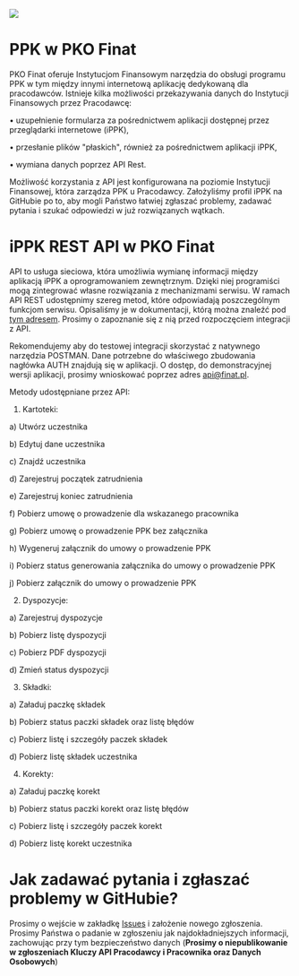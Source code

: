 ![](https://www.finat.pl/static/front/infosite/img/logo/pko-finat.svg)
# PPK w PKO Finat
PKO Finat oferuje Instytucjom Finansowym narzędzia do obsługi programu PPK w tym między innymi internetową aplikację dedykowaną dla pracodawców. Istnieje kilka możliwości przekazywania danych do Instytucji Finansowych przez Pracodawcę:

•	uzupełnienie formularza za pośrednictwem aplikacji dostępnej przez przeglądarki internetowe (iPPK),

•	przesłanie plików "płaskich", również za pośrednictwem aplikacji iPPK,

•	wymiana danych poprzez API Rest.

Możliwość korzystania z API jest konfigurowana na poziomie Instytucji Finansowej, która zarządza PPK u Pracodawcy.
Założyliśmy profil iPPK na GitHubie po to, aby mogli Państwo łatwiej zgłaszać problemy, zadawać pytania i szukać odpowiedzi w już rozwiązanych wątkach.

# iPPK REST API w PKO Finat
API to usługa sieciowa, która umożliwia wymianę informacji między aplikacją iPPK a oprogramowaniem zewnętrznym. Dzięki niej programiści mogą zintegrować własne rozwiązania z mechanizmami serwisu. W ramach API REST udostępnimy szereg metod, które odpowiadają poszczególnym funkcjom serwisu. Opisaliśmy je w dokumentacji, którą można znaleźć pod [tym adresem](https://www.finat.pl/media_files/d9e622e5-b391-40fc-9fd0-ee689705f8b2.pdf). Prosimy o zapoznanie się z nią przed rozpoczęciem integracji z API.

Rekomendujemy aby do testowej integracji skorzystać z natywnego narzędzia POSTMAN. Dane potrzebne do właściwego zbudowania nagłówka AUTH znajdują się w aplikacji. O dostęp, do demonstracyjnej wersji aplikacji, prosimy wnioskować poprzez adres api@finat.pl. 

Metody udostępniane przez API:
1.	Kartoteki:

a)	Utwórz uczestnika

b)	Edytuj dane uczestnika

c)	Znajdź uczestnika

d)	Zarejestruj początek zatrudnienia

e)	Zarejestruj koniec zatrudnienia

f)  Pobierz umowę o prowadzenie dla wskazanego pracownika

g)  Pobierz umowę o prowadzenie PPK bez załącznika

h)  Wygeneruj załącznik do umowy o prowadzenie PPK

i)  Pobierz status generowania załącznika do umowy o prowadzenie PPK

j)  Pobierz załącznik do umowy o prowadzenie PPK

2.	Dyspozycje:

a)	Zarejestruj dyspozycje

b)	Pobierz listę dyspozycji

c)	Pobierz PDF dyspozycji

d)	Zmień status dyspozycji

3.	Składki:

a)	Załaduj paczkę składek

b)	Pobierz status paczki składek oraz listę błędów

c)	Pobierz listę i szczegóły paczek składek

d)	Pobierz listę składek uczestnika

4. Korekty:

a) Załaduj paczkę korekt

b) Pobierz status paczki korekt oraz listę błędów

c) Pobierz listę i szczegóły paczek korekt

d) Pobierz listę korekt uczestnika


# Jak zadawać pytania i zgłaszać problemy w GitHubie?

Prosimy o wejście w zakładkę [Issues](https://github.com/PKOFINAT/iPPK/issues) i założenie nowego zgłoszenia. Prosimy Państwa o padanie w zgłoszeniu jak najdokładniejszych informacji, zachowując przy tym bezpieczeństwo danych (**Prosimy o niepublikowanie w zgłoszeniach Kluczy API Pracodawcy i Pracownika oraz Danych Osobowych**)
